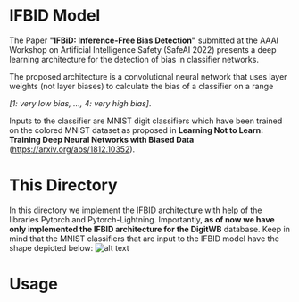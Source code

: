 
# IFBID Model

The Paper **"IFBiD: Inference-Free Bias Detection"** submitted at the AAAI Workshop on Artificial Intelligence Safety (SafeAI 2022) presents a deep learning architecture for the detection of bias in classifier networks.

The proposed architecture is a convolutional neural network that uses layer weights (not layer biases) to calculate the bias of a classifier on a range 

_[1: very low bias, ..., 4: very high bias]_.

Inputs to the classifier are MNIST digit classifiers which have been trained on the colored MNIST dataset as proposed in **Learning Not to Learn: Training Deep Neural Networks with Biased Data** (https://arxiv.org/abs/1812.10352).

# This Directory

In this directory we implement the IFBID architecture with help of the libraries Pytorch and Pytorch-Lightning. Importantly, **as of now we have only implemented the IFBID architecture for the DigitWB** database. Keep in mind that the MNIST classifiers that are input to the IFBID model have the shape depicted below:
![alt text](https://github.com/travelingtomat0/DataDriven-Bias-Detection/edit/main/figs/other_architecture.jpeg?raw=true)

# Usage


